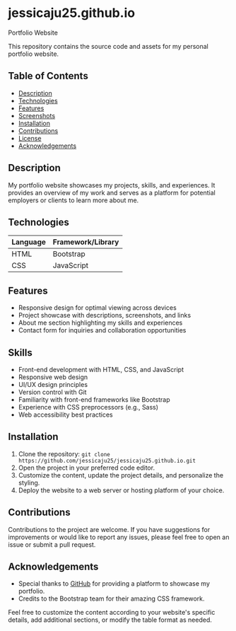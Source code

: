 # jessicaju25.github.io
Portfolio Website

This repository contains the source code and assets for my personal portfolio website.

## Table of Contents

- [Description](#description)
- [Technologies](#technologies)
- [Features](#features)
- [Screenshots](#screenshots)
- [Installation](#installation)
- [Contributions](#contributions)
- [License](#license)
- [Acknowledgements](#acknowledgements)

## Description

My portfolio website showcases my projects, skills, and experiences. It provides an overview of my work and serves as a platform for potential employers or clients to learn more about me.

## Technologies

| Language  | Framework/Library  |
|-----------|--------------------|
| HTML      | Bootstrap          |
| CSS       | JavaScript         |

## Features

- Responsive design for optimal viewing across devices
- Project showcase with descriptions, screenshots, and links
- About me section highlighting my skills and experiences
- Contact form for inquiries and collaboration opportunities

## Skills

- Front-end development with HTML, CSS, and JavaScript
- Responsive web design
- UI/UX design principles
- Version control with Git
- Familiarity with front-end frameworks like Bootstrap
- Experience with CSS preprocessors (e.g., Sass)
- Web accessibility best practices

## Installation

1. Clone the repository: `git clone https://github.com/jessicaju25/jessicaju25.github.io.git`
2. Open the project in your preferred code editor.
3. Customize the content, update the project details, and personalize the styling.
4. Deploy the website to a web server or hosting platform of your choice.

## Contributions

Contributions to the project are welcome. If you have suggestions for improvements or would like to report any issues, please feel free to open an issue or submit a pull request.

## Acknowledgements

- Special thanks to [GitHub](https://github.com) for providing a platform to showcase my portfolio.
- Credits to the Bootstrap team for their amazing CSS framework.

Feel free to customize the content according to your website's specific details, add additional sections, or modify the table format as needed.
